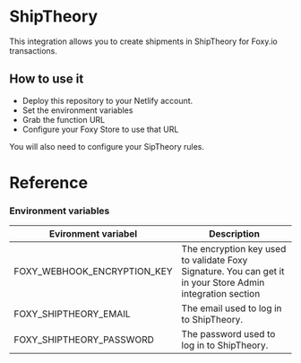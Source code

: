 # ShipTheory

This integration allows you to create shipments in ShipTheory for Foxy.io transactions.

## How to use it

- Deploy this repository to your Netlify account.
- Set the environment variables
- Grab the function URL
- Configure your Foxy Store to use that URL

You will also need to configure your SipTheory rules.

# Reference

### Environment variables

| Evironment variabel           |  Description                                             |
| ----------------------------- |  ------------------------------------------------------- |
| FOXY_WEBHOOK_ENCRYPTION_KEY   |  The encryption key used to validate Foxy Signature. You can get it in your Store Admin integration section|
| FOXY_SHIPTHEORY_EMAIL         |  The email used to log in to ShipTheory.|
| FOXY_SHIPTHEORY_PASSWORD      |  The password used to log in to ShipTheory.|

